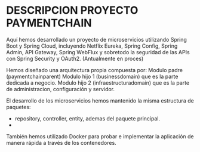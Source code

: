 # DESCRIPCION PROYECTO PAYMENTCHAIN
Aquí hemos desarrollado un proyecto de microservicios utilizando Spring Boot y Spring Cloud, incluyendo Netflix Eureka, Spring Config, 
Spring Admin, API Gateway, Spring WebFlux y sobretodo la seguridad de las APIs con Spring Security y OAuth2. (Antualmente en proces)

Hemos diseñado una arquitectura propia compuesta por:
Modulo padre (paymentchainparent)
Modulo hijo 1 (businessdomain) que es la parte dedicada a negocio.
Modulo hijo 2 (infraestructuradomain) que es la parte de administracion, configuración y servidor.

El desarrollo de los microservicios hemos mantenido la misma estructura de paquetes:
- repository, controller, entity, ademas del paquete principal.
- 
También hemos utilizado Docker para probar e implementar la aplicación de manera rápida a través
de los contenedores.


